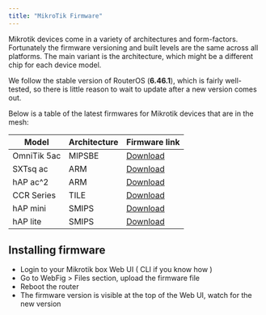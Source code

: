 ```yaml
---
title: "MikroTik Firmware"
---
```


Mikrotik devices come in a variety of architectures and form-factors. Fortunately the firmware versioning and built levels are the same across all platforms. The main variant is the architecture, which might be a different chip for each device model.  

We follow the stable version of RouterOS (__6.46.1__), which is fairly well-tested, so there is little reason to wait to update after a new version comes out.

Below is a table of the latest firmwares for Mikrotik devices that are in the mesh:

|Model|Architecture|Firmware link|
|---|---|---|
| OmniTik 5ac | MIPSBE | [Download](https://download.mikrotik.com/routeros/6.46.1/routeros-mipsbe-6.46.1.npk) |
| SXTsq ac | ARM | [Download](https://download.mikrotik.com/routeros/6.46.1/routeros-arm-6.46.1.npk) |
| hAP ac^2 | ARM | [Download](https://download.mikrotik.com/routeros/6.46.1/routeros-arm-6.46.1.npk) |
| CCR Series | TILE | [Download](https://download.mikrotik.com/routeros/6.46.1/routeros-tile-6.46.1.npk) |
| hAP mini | SMIPS | [Download](https://download.mikrotik.com/routeros/6.46.1/routeros-smips-6.46.1.npk) |
| hAP lite | SMIPS | [Download](https://download.mikrotik.com/routeros/6.46.1/routeros-smips-6.46.1.npk) |

## Installing firmware
*   Login to your Mikrotik box Web UI ( CLI if you know how )
*   Go to WebFig > Files section, upload the firmware file
*   Reboot the router
*   The firmware version is visible at the top of the Web UI, watch for the new version
